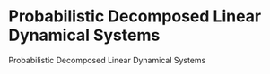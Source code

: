 # Probabilistic Decomposed Linear Dynamical Systems
Probabilistic Decomposed Linear Dynamical Systems
